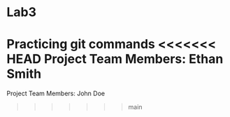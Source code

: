 # Lab3
Practicing git commands
<<<<<<< HEAD
Project Team Members:
Ethan Smith
=======
Project Team Members: John Doe

>>>>>>> main
